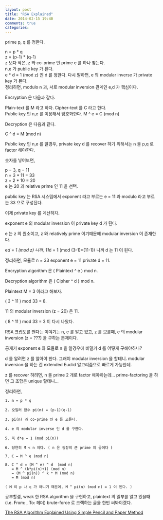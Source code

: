 ```yaml
---
layout: post
title: "RSA Explained"
date: 2014-02-15 19:40
comments: true
categories: 
---
```


prime p, q 를 정한다.

n = p * q <br>
z = (p-1) * (q-1) <br>
z 보다 작은, z 와 co-prime 인 prime e 를 하나 찾는다. <br>
n,e 가 public key 가 된다. <br>
e * d = 1 (mod z) 인 d 를 정한다. 다시 말하면, e 의 modular inverse 가 private key 가 된다. <br>
정리하면, modulo n 과, 서로 modular inversion 관계인 e,d 가 핵심이다. <br>

Encryption 은 다음과 같다.

Plain-text 를 M 라고 하자. Cipher-text 를 C 라고 한다. <br>
Public key 인 n,e 를 이용해서 암호화한다. M ^ e = C (mod n) <br>

Decryption 은 다음과 같다.

C ^ d = M (mod n)

Public key 인 n,e 를 알경우, private key d 를 recover 하기 위해서는 n 을 p,q 로 factor 해야한다.

숫자를 넣어보면,

p = 3, q = 11 <br>
n = 3 * 11 = 33 <br>
z = 2 * 10 = 20 <br>
e 는 20 과 relative prime 인 11 을 선택. <br>

public key 는 RSA 시스템에서 exponent 라고 부르는 e = 11 과 modulo 라고 부르는 33 으로 구성된다.

이제 private key 를 계산하자.

exponent e 의 modular inversion 이 private key d 가 된다. 

e 는 z 의 원소이고, z 와 relatively prime 이기때문에 modular inversion 이 존재한다.

e*d = 1 (mod z) 니까, 11*d = 1 (mod (3-1)*(11-1)) 니까 d 는 11 이 된다.

정리하면, 모듈로 n = 33 exponent e = 11 private d = 11.
    
Encryption algorithm 은 ( Plaintext ^ e ) mod n. 

Decryption algorithm 은 ( Cipher ^ d ) mod n.

Plaintext M = 3 이라고 해보자.

( 3 ^ 11 ) mod 33 = 8.

11 의 modular inversion (z = 20) 은 11.

( 8 ^ 11 ) mod 33 = 3 이 다시 나왔다.

RSA 크립토를 깬다는 이야기는 n, e 를 알고 있고, z 를 모를때, e 의 modular inversion (z = ???) 을 구하는 문제이다.

공개키 exponent  e 와 모듈로 n 을 알경우에 비밀키 d 를 어떻게 구해야하나?

d 를 알려면 z 를 알아야 한다. 그래야 modular inversion 을 할테니. modular inversion 을 하는 건 extended Euclid 알고리즘으로 빠르게 가능한데.

z 를 recover 하려면, n 을 prime 2 개로 factor 해야하는데... prime-factoring 을 하면 그 조합은 unique 할테니...

정리하면,

    1. n = p * q

    2. 오일러 함수 pi(n) = (p-1)(q-1)

    3. pi(n) 과 co-prime 인 e 를 고른다.

    4. e 의 modular inverse 인 d 를 구한다. 

    5. 즉 d*e = 1 (mod pi(n))

    6. 당연히 M < n 이다. ( n 은 굉장히 큰 prime 의 곱이다 )

    7. C = M ^ e (mod n)

    8. C ^ d = (M ^ e) ^ d  (mod n)
       = M ^ (k*pi(n)+1) (mod n)
       = (M ^ pi(n)) ^ k * M (mod n)
       = M (mod n)

    ( M 이 p 나 q 가 아니기 때문에, M ^ pi(n) (mod n) = 1 이 된다. )

공부할겸, weak 한 RSA algorithm 을 구현하고, plaintext 의 일부를 알고 있을때 (i.e. From: , To: 헤더) brute-force 로 크랙하는 글을 한번 써봐야겠다.

[The RSA Algorithm Explained Using Simple Pencil and Paper Method](http://sergematovic.tripod.com/rsa1.html)
